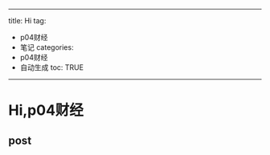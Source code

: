  
---
title: Hi
tag: 
- p04财经 
- 笔记
categories:
- p04财经 
- 自动生成
toc: TRUE
---
 
<h1 id="hip04财经">Hi,p04财经</h1>
<h2 id="post">post</h2>

